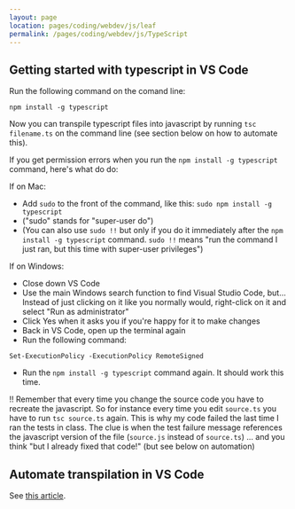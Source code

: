 ```yaml
---
layout: page
location: pages/coding/webdev/js/leaf
permalink: /pages/coding/webdev/js/TypeScript
---
```


## Getting started with typescript in VS Code

Run the following command on the comand line:

```
npm install -g typescript
```

Now you can transpile typescript files into javascript by running `tsc filename.ts` on the command line (see section below on how to automate this).

If you get permission errors when you run the `npm install -g typescript` command, here's what do do:

If on Mac:

- Add `sudo` to the front of the command, like this: `sudo npm install -g typescript`
- ("sudo" stands for "super-user do")
- (You can also use `sudo !!` but only if you do it immediately after the `npm install -g typescript` command. `sudo !!` means "run the command I just ran, but this time with super-user privileges")

If on Windows:

- Close down VS Code
- Use the main Windows search function to find Visual Studio Code, but...
Instead of just clicking on it like you normally would, right-click on it and select "Run as administrator"
- Click Yes when it asks you if you're happy for it to make changes
- Back in VS Code, open up the terminal again
- Run the following command:

```
Set-ExecutionPolicy -ExecutionPolicy RemoteSigned
```

- Run the `npm install -g typescript` command again. It should work this time.

!! Remember that every time you change the source code you have to recreate the javascript. So for instance every time you edit `source.ts` you have to run `tsc source.ts` again. This is why my code failed the last time I ran the tests in class. The clue is when the test failure message references the javascript version of the file (`source.js` instead of `source.ts`) ... and you think "but I already fixed that code!" (but see below on automation)

## Automate transpilation in VS Code

See [this article](https://code.visualstudio.com/docs/typescript/typescript-compiling).

